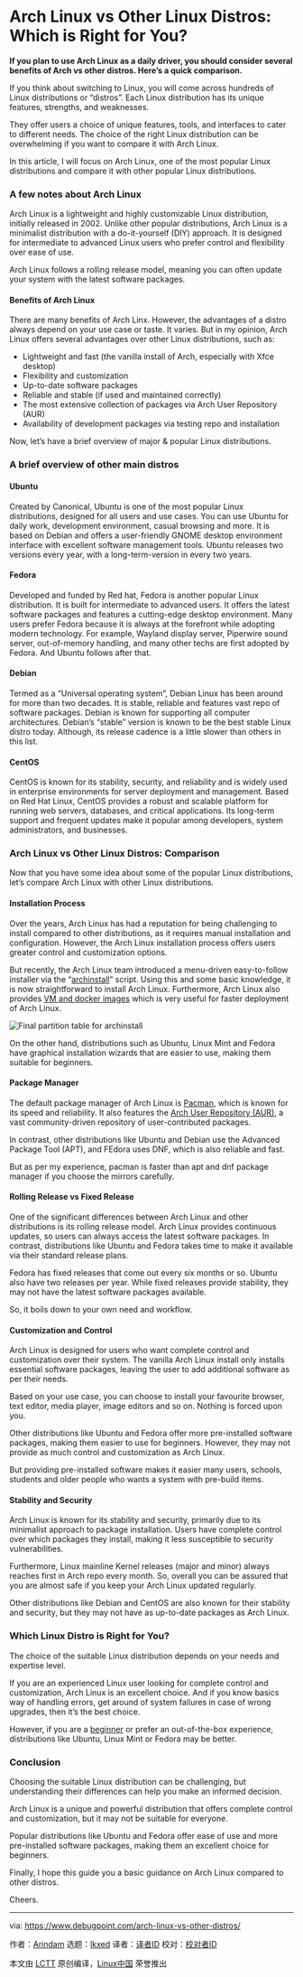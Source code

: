 [#]: subject: "Arch Linux vs Other Linux Distros: Which is Right for You?"
[#]: via: "https://www.debugpoint.com/arch-linux-vs-other-distros/"
[#]: author: "Arindam https://www.debugpoint.com/author/admin1/"
[#]: collector: "lkxed"
[#]: translator: " "
[#]: reviewer: " "
[#]: publisher: " "
[#]: url: " "

Arch Linux vs Other Linux Distros: Which is Right for You?
======

**If you plan to use Arch Linux as a daily driver, you should consider several benefits of Arch vs other distros. Here’s a quick comparison.**

If you think about switching to Linux, you will come across hundreds of Linux distributions or “distros”. Each Linux distribution has its unique features, strengths, and weaknesses.

They offer users a choice of unique features, tools, and interfaces to cater to different needs. The choice of the right Linux distribution can be overwhelming if you want to compare it with Arch Linux.

In this article, I will focus on Arch Linux, one of the most popular Linux distributions and compare it with other popular Linux distributions.

### A few notes about Arch Linux

Arch Linux is a lightweight and highly customizable Linux distribution, initially released in 2002. Unlike other popular distributions, Arch Linux is a minimalist distribution with a do-it-yourself (DIY) approach. It is designed for intermediate to advanced Linux users who prefer control and flexibility over ease of use.

Arch Linux follows a rolling release model, meaning you can often update your system with the latest software packages.

#### Benefits of Arch Linux

There are many benefits of Arch Linx. However, the advantages of a distro always depend on your use case or taste. It varies. But in my opinion, Arch Linux offers several advantages over other Linux distributions, such as:

- Lightweight and fast (the vanilla install of Arch, especially with Xfce desktop)
- Flexibility and customization
- Up-to-date software packages
- Reliable and stable (if used and maintained correctly)
- The most extensive collection of packages via Arch User Repository (AUR)
- Availability of development packages via testing repo and installation

Now, let’s have a brief overview of major & popular Linux distributions.

### A brief overview of other main distros

#### Ubuntu

Created by Canonical, Ubuntu is one of the most popular Linux distributions, designed for all users and use cases. You can use Ubuntu for daily work, development environment, casual browsing and more. It is based on Debian and offers a user-friendly GNOME desktop environment interface with excellent software management tools. Ubuntu releases two versions every year, with a long-term-version in every two years.

#### Fedora

Developed and funded by Red hat, Fedora is another popular Linux distribution. It is built for intermediate to advanced users. It offers the latest software packages and features a cutting-edge desktop environment. Many users prefer Fedora because it is always at the forefront while adopting modern technology. For example, Wayland display server, Piperwire sound server, out-of-memory handling, and many other techs are first adopted by Fedora. And Ubuntu follows after that.

#### Debian

Termed as a “Universal operating system”, Debian Linux has been around for more than two decades. It is stable, reliable and features vast repo of software packages. Debian is known for supporting all computer architectures. Debian’s “stable” version is known to be the best stable Linux distro today. Although, its release cadence is a little slower than others in this list.

#### CentOS

CentOS is known for its stability, security, and reliability and is widely used in enterprise environments for server deployment and management. Based on Red Hat Linux, CentOS provides a robust and scalable platform for running web servers, databases, and critical applications. Its long-term support and frequent updates make it popular among developers, system administrators, and businesses.

### Arch Linux vs Other Linux Distros: Comparison

Now that you have some idea about some of the popular Linux distributions, let’s compare Arch Linux with other Linux distributions.

#### Installation Process

Over the years, Arch Linux has had a reputation for being challenging to install compared to other distributions, as it requires manual installation and configuration. However, the Arch Linux installation process offers users greater control and customization options.

But recently, the Arch Linux team introduced a menu-driven easy-to-follow installer via the “[archinstall][1]” script. Using this and some basic knowledge, it is now straightforward to install Arch Linux. Furthermore, Arch Linux also provides [VM and docker images][2] which is very useful for faster deployment of Arch Linux.

![Final partition table for archinstall][3]

On the other hand, distributions such as Ubuntu, Linux Mint and Fedora have graphical installation wizards that are easier to use, making them suitable for beginners.

#### Package Manager

The default package manager of Arch Linux is [Pacman][4], which is known for its speed and reliability. It also features the [Arch User Repository (AUR)][5], a vast community-driven repository of user-contributed packages.

In contrast, other distributions like Ubuntu and Debian use the Advanced Package Tool (APT), and FEdora uses DNF, which is also reliable and fast.

But as per my experience, pacman is faster than apt and dnf package manager if you choose the mirrors carefully.

#### Rolling Release vs Fixed Release

One of the significant differences between Arch Linux and other distributions is its rolling release model. Arch Linux provides continuous updates, so users can always access the latest software packages. In contrast, distributions like Ubuntu and Fedora takes time to make it available via their standard release plans.

Fedora has fixed releases that come out every six months or so. Ubuntu also have two releases per year. While fixed releases provide stability, they may not have the latest software packages available.

So, it boils down to your own need and workflow.

#### Customization and Control

Arch Linux is designed for users who want complete control and customization over their system. The vanilla Arch Linux install only installs essential software packages, leaving the user to add additional software as per their needs.

Based on your use case, you can choose to install your favourite browser, text editor, media player, image editors and so on. Nothing is forced upon you.

Other distributions like Ubuntu and Fedora offer more pre-installed software packages, making them easier to use for beginners. However, they may not provide as much control and customization as Arch Linux.

But providing pre-installed software makes it easier many users, schools, students and older people who wants a system with pre-build items.

#### Stability and Security

Arch Linux is known for its stability and security, primarily due to its minimalist approach to package installation. Users have complete control over which packages they install, making it less susceptible to security vulnerabilities.

Furthermore, Linux mainline Kernel releases (major and minor) always reaches first in Arch repo every month. So, overall you can be assured that you are almost safe if you keep your Arch Linux updated regularly.

Other distributions like Debian and CentOS are also known for their stability and security, but they may not have as up-to-date packages as Arch Linux.

### Which Linux Distro is Right for You?

The choice of the suitable Linux distribution depends on your needs and expertise level.

If you are an experienced Linux user looking for complete control and customization, Arch Linux is an excellent choice. And if you know basics way of handling errors, get around of system failures in case of wrong upgrades, then it’s the best choice.

However, if you are a [beginner][6] or prefer an out-of-the-box experience, distributions like Ubuntu, Linux Mint or Fedora may be better.

### Conclusion

Choosing the suitable Linux distribution can be challenging, but understanding their differences can help you make an informed decision.

Arch Linux is a unique and powerful distribution that offers complete control and customization, but it may not be suitable for everyone.

Popular distributions like Ubuntu and Fedora offer ease of use and more pre-installed software packages, making them an excellent choice for beginners.

Finally, I hope this guide you a basic guidance on Arch Linux compared to other distros.

Cheers.

--------------------------------------------------------------------------------

via: https://www.debugpoint.com/arch-linux-vs-other-distros/

作者：[Arindam][a]
选题：[lkxed][b]
译者：[译者ID](https://github.com/译者ID)
校对：[校对者ID](https://github.com/校对者ID)

本文由 [LCTT](https://github.com/LCTT/TranslateProject) 原创编译，[Linux中国](https://linux.cn/) 荣誉推出

[a]: https://www.debugpoint.com/author/admin1/
[b]: https://github.com/lkxed/
[1]: https://www.debugpoint.com/archinstall-guide/
[2]: https://archlinux.org/download/
[3]: https://www.debugpoint.com/wp-content/uploads/2022/01/Final-partition-table-for-archinstall.jpg
[4]: https://www.debugpoint.com/pacman-command-arch-examples/
[5]: https://www.debugpoint.com/aur-arch-linux/
[6]: https://www.debugpoint.com/linux-distro-beginners/